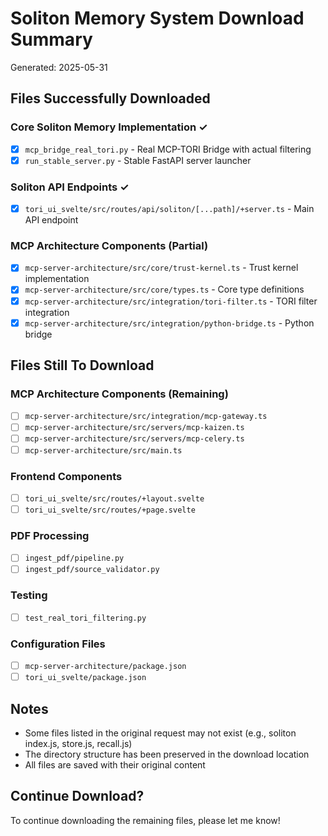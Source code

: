 # Soliton Memory System Download Summary
Generated: 2025-05-31

## Files Successfully Downloaded

### Core Soliton Memory Implementation ✓
- [x] `mcp_bridge_real_tori.py` - Real MCP-TORI Bridge with actual filtering
- [x] `run_stable_server.py` - Stable FastAPI server launcher

### Soliton API Endpoints ✓
- [x] `tori_ui_svelte/src/routes/api/soliton/[...path]/+server.ts` - Main API endpoint

### MCP Architecture Components (Partial)
- [x] `mcp-server-architecture/src/core/trust-kernel.ts` - Trust kernel implementation
- [x] `mcp-server-architecture/src/core/types.ts` - Core type definitions
- [x] `mcp-server-architecture/src/integration/tori-filter.ts` - TORI filter integration
- [x] `mcp-server-architecture/src/integration/python-bridge.ts` - Python bridge

## Files Still To Download

### MCP Architecture Components (Remaining)
- [ ] `mcp-server-architecture/src/integration/mcp-gateway.ts`
- [ ] `mcp-server-architecture/src/servers/mcp-kaizen.ts`
- [ ] `mcp-server-architecture/src/servers/mcp-celery.ts`
- [ ] `mcp-server-architecture/src/main.ts`

### Frontend Components
- [ ] `tori_ui_svelte/src/routes/+layout.svelte`
- [ ] `tori_ui_svelte/src/routes/+page.svelte`

### PDF Processing
- [ ] `ingest_pdf/pipeline.py`
- [ ] `ingest_pdf/source_validator.py`

### Testing
- [ ] `test_real_tori_filtering.py`

### Configuration Files
- [ ] `mcp-server-architecture/package.json`
- [ ] `tori_ui_svelte/package.json`

## Notes
- Some files listed in the original request may not exist (e.g., soliton index.js, store.js, recall.js)
- The directory structure has been preserved in the download location
- All files are saved with their original content

## Continue Download?
To continue downloading the remaining files, please let me know!
